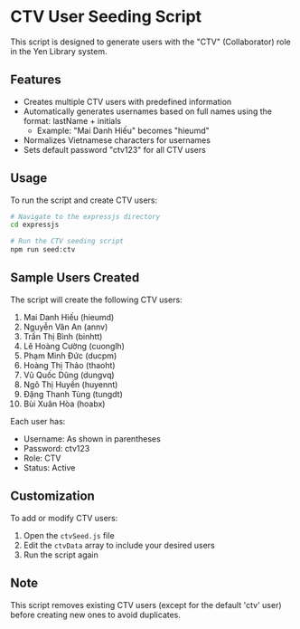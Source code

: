 # CTV User Seeding Script

This script is designed to generate users with the "CTV" (Collaborator) role in the Yen Library system.

## Features

- Creates multiple CTV users with predefined information
- Automatically generates usernames based on full names using the format: lastName + initials
  - Example: "Mai Danh Hiếu" becomes "hieumd"
- Normalizes Vietnamese characters for usernames
- Sets default password "ctv123" for all CTV users

## Usage

To run the script and create CTV users:

```bash
# Navigate to the expressjs directory
cd expressjs

# Run the CTV seeding script
npm run seed:ctv
```

## Sample Users Created

The script will create the following CTV users:

1. Mai Danh Hiếu (hieumd)
2. Nguyễn Văn An (annv)
3. Trần Thị Bình (binhtt)
4. Lê Hoàng Cường (cuonglh)
5. Phạm Minh Đức (ducpm)
6. Hoàng Thị Thảo (thaoht)
7. Vũ Quốc Dũng (dungvq)
8. Ngô Thị Huyền (huyennt)
9. Đặng Thanh Tùng (tungdt)
10. Bùi Xuân Hòa (hoabx)

Each user has:
- Username: As shown in parentheses
- Password: ctv123
- Role: CTV
- Status: Active

## Customization

To add or modify CTV users:

1. Open the `ctvSeed.js` file
2. Edit the `ctvData` array to include your desired users
3. Run the script again

## Note

This script removes existing CTV users (except for the default 'ctv' user) before creating new ones to avoid duplicates.
